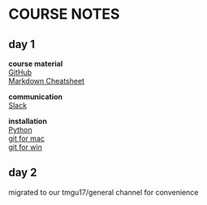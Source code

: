 # COURSE NOTES #

## day 1 ##
**course material**  
[GitHub](https://github.com/)  
[Markdown Cheatsheet](https://github.com/adam-p/markdown-here/wiki/Markdown-Cheatsheet)

**communication**  
[Slack](https://slack.com/)

**installation**  
[Python](https://www.continuum.io/downloads)  
[git for mac](https://git-scm.com/book/en/v2/Getting-Started-Installing-Git)  
[git for win](https://git-for-windows.github.io/)
## day 2 ##
migrated to our tmgu17/general channel for convenience  
